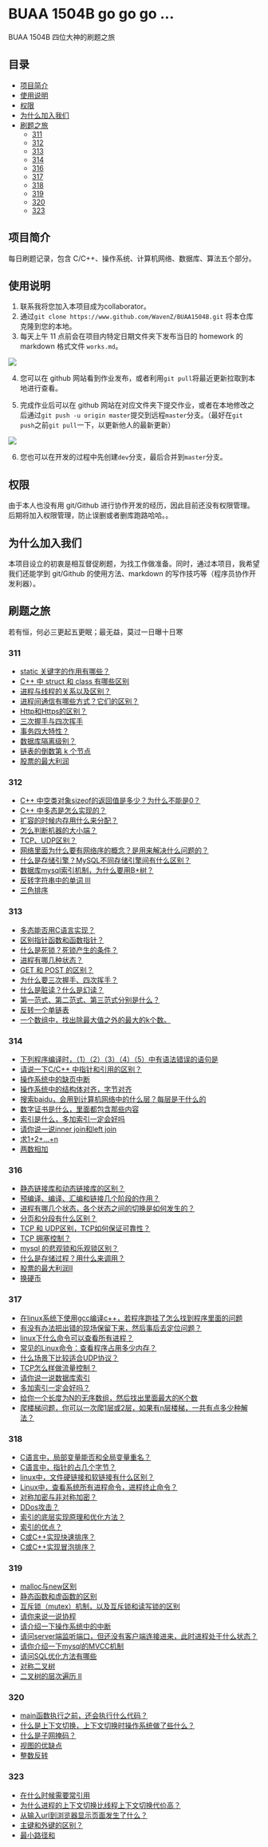 # BUAA 1504B go go go ...
BUAA 1504B 四位大神的刷题之旅

## 目录
* [项目简介](#项目简介)
* [使用说明](#使用说明)
* [权限](#权限)
* [为什么加入我们](#为什么加入我们)
* [刷题之旅](#刷题之旅)
  * [311](#311)
  * [312](#312)
  * [313](#313)
  * [314](#314)
  * [316](#316)
  * [317](#317)
  * [318](#318)
  * [319](#319)
  * [320](#320)
  * [323](#323)

## 项目简介

每日刷题记录，包含 C/C++、操作系统、计算机网络、数据库、算法五个部分。

## 使用说明

1. 联系我将您加入本项目成为collaborator。
2. 通过`git clone https://www.github.com/WavenZ/BUAA1504B.git` 将本仓库克隆到您的本地。
3. 每天上午 11 点前会在项目内特定日期文件夹下发布当日的 homework 的 markdown 格式文件 `works.md`。
<img src = 'others/作业文件夹.png'>

4. 您可以在 github 网站看到作业发布，或者利用`git pull`将最近更新拉取到本地进行查看。

5. 完成作业后可以在 github 网站在对应文件夹下提交作业，或者在本地修改之后通过`git push -u origin master`提交到远程`master`分支。（最好在`git push`之前`git pull`一下，以更新他人的最新更新）
<img src = 'others/新建作业.png'>

6. 您也可以在开发的过程中先创建`dev`分支，最后合并到`master`分支。
## 权限

由于本人也没有用 git/Github 进行协作开发的经历，因此目前还没有权限管理。后期将加入权限管理，防止误删或者删库跑路哈哈。。

## 为什么加入我们

本项目设立的初衷是相互督促刷题，为找工作做准备。同时，通过本项目，我希望我们还能学到 git/Github 的使用方法、markdown 的写作技巧等（程序员协作开发利器）。

## 刷题之旅
若有恒，何必三更起五更眠；最无益，莫过一日曝十日寒
### 311
* [static 关键字的作用有哪些？](2020.3/3.11/works.md)
* [C++ 中 struct 和 class 有哪些区别](2020.3/3.11/works.md)
* [进程与线程的关系以及区别？](2020.3/3.11/works.md)
* [进程间通信有哪些方式？它们的区别？](2020.3/3.11/works.md)
* [Http和Https的区别？](2020.3/3.11/works.md)
* [三次握手与四次挥手](2020.3/3.11/works.md)
* [事务四大特性？](2020.3/3.11/works.md)
* [数据库隔离级别？](2020.3/3.11/works.md)
* [链表的倒数第 k 个节点](2020.3/3.11/works.md)
* [股票的最大利润](2020.3/3.11/works.md)
### 312
* [C++ 中空类对象sizeof的返回值是多少？为什么不能是0？](2020.3/3.12/works.md)
* [C++ 中多态是怎么实现的？ ](2020.3/3.12/works.md)
* [扩容的时候内存用什么来分配？](2020.3/3.12/works.md)
* [怎么判断机器的大小端？](2020.3/3.12/works.md)
* [TCP、UDP区别？](2020.3/3.12/works.md)
* [网络里面为什么要有网络序的概念？是用来解决什么问题的？  ](2020.3/3.12/works.md)
* [什么是存储引擎？MySQL不同存储引擎间有什么区别？](2020.3/3.12/works.md)
* [数据库mysql索引机制，为什么要用B+树？](2020.3/3.12/works.md)
* [反转字符串中的单词 III](2020.3/3.12/works.md)
* [三色排序](2020.3/3.12/works.md)
### 313
* [多态能否用C语言实现？](2020.3/3.13/works.md)
* [区别指针函数和函数指针？](2020.3/3.13/works.md)
* [什么是死锁？死锁产生的条件？](2020.3/3.13/works.md)
* [进程有哪几种状态？](2020.3/3.13/works.md)
* [GET 和 POST 的区别？](2020.3/3.13/works.md)
* [为什么要三次握手、四次挥手？ ](2020.3/3.13/works.md)
* [什么是脏读？什么是幻读？](2020.3/3.13/works.md)
* [第一范式、第二范式、第三范式分别是什么？](2020.3/3.13/works.md)
* [反转一个单链表](2020.3/3.13/works.md)
* [一个数组中，找出除最大值之外的最大的k个数。 ](2020.3/3.13/works.md)
### 314
* [下列程序编译时，（1）（2）（3）（4）（5）中有语法错误的语句是](2020.3/3.14/works.md)
* [请说一下C/C++ 中指针和引用的区别？](2020.3/3.14/works.md)
* [操作系统中的缺页中断](2020.3/3.14/works.md)
* [操作系统中的结构体对齐，字节对齐](2020.3/3.14/works.md)
* [搜索baidu，会用到计算机网络中的什么层？每层是干什么的](2020.3/3.14/works.md)
* [数字证书是什么，里面都包含那些内容](2020.3/3.14/works.md)
* [索引是什么，多加索引一定会好吗](2020.3/3.14/works.md)
* [请你说一说inner join和left join](2020.3/3.14/works.md)
* [求1+2+…+n](2020.3/3.14/works.md)
* [两数相加](2020.3/3.14/works.md)

### 316

* [静态链接库和动态链接库的区别？](2020.3/3.16/works.md)
* [预编译、编译、汇编和链接几个阶段的作用？](2020.3/3.16/works.md)
* [进程有哪几个状态，各个状态之间的切换是如何发生的？](2020.3/3.16/works.md)
* [分页和分段有什么区别？](2020.3/3.16/works.md)
* [TCP 和 UDP区别，TCP如何保证可靠性？](2020.3/3.16/works.md)
* [TCP 拥塞控制？](2020.3/3.16/works.md)
* [mysql 的悲观锁和乐观锁区别？](2020.3/3.16/works.md)
* [什么是存储过程？用什么来调用？](2020.3/3.16/works.md)
* [股票的最大利润II](2020.3/3.16/works.md)
* [换硬币](2020.3/3.16/works.md)

### 317

* [在linux系统下使用gcc编译c++，若程序跑挂了怎么找到程序里面的问题](2020.3/3.17/works.md)
* [有没有办法把出错的现场保留下来，然后事后去定位问题？](2020.3/3.17/works.md)
* [linux下什么命令可以查看所有进程？](2020.3/3.17/works.md)
* [常见的Linux命令：查看程序占用多少内存？](2020.3/3.17/works.md)
* [什么场景下比较适合UDP协议？](2020.3/3.17/works.md)
* [TCP怎么样做流量控制？](2020.3/3.17/works.md)
* [请你说一说数据库索引](2020.3/3.17/works.md)
* [多加索引一定会好吗？](2020.3/3.17/works.md)
* [给你一个长度为N的无序数组，然后找出里面最大的K个数](2020.3/3.17/works.md)
* [爬楼梯问题，你可以一次爬1层或2层，如果有n层楼梯，一共有点多少种解法？](2020.3/3.17/works.md)

### 318

* [C语言中，局部变量能否和全局变量重名？](2020.3/3.18/works.md)
* [C语言中，指针的占几个字节？](2020.3/3.18/works.md)
* [linux中，文件硬链接和软链接有什么区别？](2020.3/3.18/works.md)
* [Linux中，查看系统所有进程命令，进程终止命令？](2020.3/3.18/works.md)
* [对称加密与非对称加密？](2020.3/3.18/works.md)
* [DDos攻击？](2020.3/3.18/works.md)
* [索引的底层实现原理和优化方法？](2020.3/3.18/works.md)
* [索引的优点？](2020.3/3.18/works.md)
* [C或C++实现快速排序？](2020.3/3.18/works.md)
* [C或C++实现冒泡排序？](2020.3/3.18/works.md)

### 319

- [malloc与new区别](2020.3/3.19/works.md)
- [静态函数和虚函数的区别](2020.3/3.19/works.md)
- [互斥锁（mutex）机制，以及互斥锁和读写锁的区别](2020.3/3.19/works.md)
- [请你来说一说协程](2020.3/3.19/works.md)
- [请介绍一下操作系统中的中断](2020.3/3.19/works.md)
- [请问server端监听端口，但还没有客户端连接进来，此时进程处于什么状态？](2020.3/3.19/works.md)
- [请你介绍一下mysql的MVCC机制](2020.3/3.19/works.md)
- [请问SQL优化方法有哪些](2020.3/3.19/works.md)
- [对称二叉树](2020.3/3.19/works.md)
- [二叉树的层次遍历 II](2020.3/3.19/works.md)

### 320

- [main函数执行之前，还会执行什么代码？](2020.3/3.20/works.md)
- [什么是上下文切换，上下文切换时操作系统做了些什么？](2020.3/3.20/works.md)
- [什么是子网掩码？](2020.3/3.20/works.md)
- [视图的优缺点](2020.3/3.20/works.md)
- [整数反转](2020.3/3.20/works.md)

### 323

- [在什么时候需要常引用](2020.3/3.20/works.md)
- [为什么进程的上下文切换比线程上下文切换代价高？](2020.3/3.20/works.md)
- [从输入url到浏览器显示页面发生了什么？](2020.3/3.20/works.md)
- [主键和外键的区别？](2020.3/3.20/works.md)
- [最小路径和](2020.3/3.20/works.md)